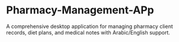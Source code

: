 # Pharmacy-Management-APp
A comprehensive desktop application for managing pharmacy client records, diet plans, and medical notes with Arabic/English support.

